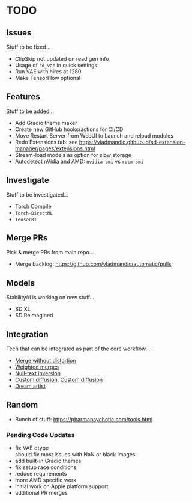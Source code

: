 # TODO

## Issues

Stuff to be fixed...

- ClipSkip not updated on read gen info
- Usage of `sd_vae` in quick settings
- Run VAE with hires at 1280
- Make TensorFlow optional


## Features

Stuff to be added...

- Add Gradio theme maker
- Create new GitHub hooks/actions for CI/CD  
- Move Restart Server from WebUI to Launch and reload modules
- Redo Extensions tab: see <https://vladmandic.github.io/sd-extension-manager/pages/extensions.html>
- Stream-load models as option for slow storage
- Autodetect nVidia and AMD: `nvidia-smi` vs `rocm-smi`

## Investigate

Stuff to be investigated...

- Torch Compile
- `Torch-DirectML`
- `TensorRT`

## Merge PRs

Pick & merge PRs from main repo...

- Merge backlog: <https://github.com/vladmandic/automatic/pulls>

## Models

StabilityAI is working on new stuff...

- SD XL
- SD ReImagined

## Integration

Tech that can be integrated as part of the core workflow...

- [Merge without distortion](https://github.com/ogkalu2/Merge-Stable-Diffusion-models-without-distortion)
- [Weighted merges](https://github.com/bbc-mc/sdweb-merge-block-weighted-gui/tree/master)
- [Null-text inversion](https://github.com/ouhenio/null-text-inversion-colab)
- [Custom diffusion](https://github.com/guaneec/custom-diffusion-webui), [Custom diffusion](https://www.cs.cmu.edu/~custom-diffusion/)
- [Dream artist](https://github.com/7eu7d7/DreamArtist-sd-webui-extension)

## Random

- Bunch of stuff: <https://pharmapsychotic.com/tools.html>

### Pending Code Updates

- fix VAE dtype  
  should fix most issues with NaN or black images  
- add built-in Gradio themes  
- fix setup race conditions
- reduce requirements  
- more AMD specific work
- initial work on Apple platform support
- additional PR merges
